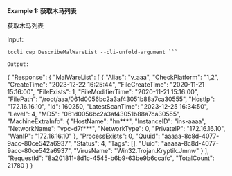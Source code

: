 **Example 1: 获取木马列表**

获取木马列表

Input: 

```
tccli cwp DescribeMalWareList --cli-unfold-argument ```

Output: 
```
{
    "Response": {
        "MalWareList": [
            {
                "Alias": "v_aaa",
                "CheckPlatform": "1,2",
                "CreateTime": "2023-12-22 16:25:44",
                "FileCreateTime": "2020-11-21 15:16:00",
                "FileExists": 1,
                "FileModifierTime": "2020-11-21 15:16:00",
                "FilePath": "/root/aaa/061d0056bc2a3af43051b88a7ca30555",
                "HostIp": "172.16.16.10",
                "Id": 160250,
                "LatestScanTime": "2023-12-25 16:34:50",
                "Level": 4,
                "MD5": "061d0056bc2a3af43051b88a7ca30555",
                "MachineExtraInfo": {
                    "HostName": "hn***",
                    "InstanceID": "ins-aaaa",
                    "NetworkName": "vpc-d7f***",
                    "NetworkType": 0,
                    "PrivateIP": "172.16.16.10",
                    "WanIP": "172.16.16.10"
                },
                "ProcessExists": 0,
                "Quuid": "aaaaa-8c8d-4077-9acc-80ce542a6937",
                "Status": 4,
                "Tags": [],
                "Uuid": "aaaaa-8c8d-4077-9acc-80ce542a6937",
                "VirusName": "Win32.Trojan.Kryptik.Jmnw"
            }
        ],
        "RequestId": "8a201811-8d1c-4545-b6b9-63be9b6ccafc",
        "TotalCount": 21780
    }
}
```

